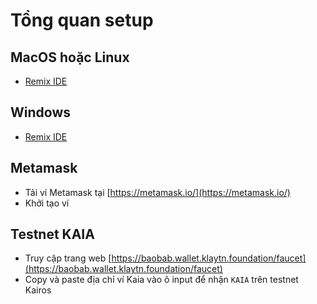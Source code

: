 # Tổng quan setup

## MacOS hoặc Linux
- [Remix IDE](https://remix.ethereum.org/#lang=en&optimize=false&runs=200&evmVersion=null)

## Windows
- [Remix IDE](https://remix.ethereum.org/#lang=en&optimize=false&runs=200&evmVersion=null)

## Metamask
- Tải ví Metamask tại [https://metamask.io/](https://metamask.io/)
- Khởi tạo ví
  
## Testnet KAIA
- Truy cập trang web [https://baobab.wallet.klaytn.foundation/faucet](https://baobab.wallet.klaytn.foundation/faucet)
- Copy và paste địa chỉ ví Kaia vào ô input để nhận `KAIA` trên testnet Kairos